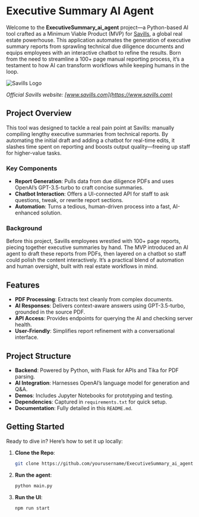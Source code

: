 # Executive Summary AI Agent

Welcome to the **ExecutiveSummary_ai_agent** project—a Python-based AI tool crafted as a Minimum Viable Product (MVP) for [Savills](https://www.savills.com), a global real estate powerhouse. This application automates the generation of executive summary reports from sprawling technical due diligence documents and equips employees with an interactive chatbot to refine the results. Born from the need to streamline a 100+ page manual reporting process, it’s a testament to how AI can transform workflows while keeping humans in the loop.

![Savills Logo](savills-logo-yellow.png)

*Official Savills website: [www.savills.com](https://www.savills.com)*

## Project Overview

This tool was designed to tackle a real pain point at Savills: manually compiling lengthy executive summaries from technical reports. By automating the initial draft and adding a chatbot for real-time edits, it slashes time spent on reporting and boosts output quality—freeing up staff for higher-value tasks.

### Key Components
- **Report Generation**: Pulls data from due diligence PDFs and uses OpenAI’s GPT-3.5-turbo to craft concise summaries.
- **Chatbot Interaction**: Offers a UI-connected API for staff to ask questions, tweak, or rewrite report sections.
- **Automation**: Turns a tedious, human-driven process into a fast, AI-enhanced solution.

### Background
Before this project, Savills employees wrestled with 100+ page reports, piecing together executive summaries by hand. The MVP introduced an AI agent to draft these reports from PDFs, then layered on a chatbot so staff could polish the content interactively. It’s a practical blend of automation and human oversight, built with real estate workflows in mind.

## Features
- **PDF Processing**: Extracts text cleanly from complex documents.
- **AI Responses**: Delivers context-aware answers using GPT-3.5-turbo, grounded in the source PDF.
- **API Access**: Provides endpoints for querying the AI and checking server health.
- **User-Friendly**: Simplifies report refinement with a conversational interface.

## Project Structure
- **Backend**: Powered by Python, with Flask for APIs and Tika for PDF parsing.
- **AI Integration**: Harnesses OpenAI’s language model for generation and Q&A.
- **Demos**: Includes Jupyter Notebooks for prototyping and testing.
- **Dependencies**: Captured in `requirements.txt` for quick setup.
- **Documentation**: Fully detailed in this `README.md`.

## Getting Started
Ready to dive in? Here’s how to set it up locally:

1. **Clone the Repo**:
   ```bash
   git clone https://github.com/yourusername/ExecutiveSummary_ai_agent.git
   
2. **Run the agent**:
    ```bash
    python main.py

3. **Run the UI**:
    ```bash
    npm run start